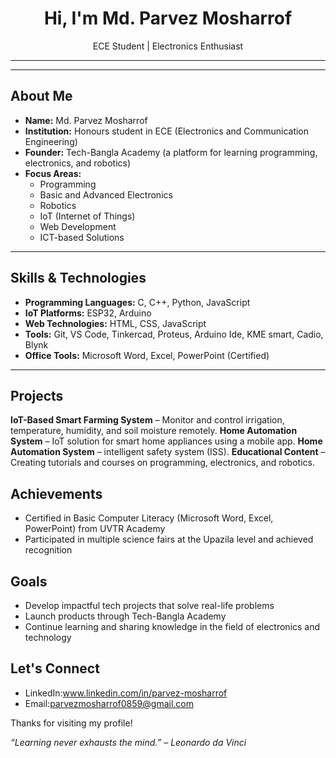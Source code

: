 <h1 align="center">Hi, I'm Md. Parvez Mosharrof</h1>
<p align="center">
  ECE Student | Electronics Enthusiast 
</p>

---


---

## About Me

- **Name:** Md. Parvez Mosharrof
- **Institution:** Honours student in ECE (Electronics and Communication Engineering)
- **Founder:** Tech-Bangla Academy (a platform for learning programming, electronics, and robotics)
- **Focus Areas:**
  - Programming
  - Basic and Advanced Electronics
  - Robotics
  - IoT (Internet of Things)
  - Web Development
  - ICT-based Solutions

---

## Skills & Technologies

- **Programming Languages:** C, C++, Python, JavaScript
- **IoT Platforms:** ESP32, Arduino 
- **Web Technologies:** HTML, CSS, JavaScript
- **Tools:** Git, VS Code, Tinkercad, Proteus, Arduino Ide, KME smart, Cadio, Blynk 
- **Office Tools:** Microsoft Word, Excel, PowerPoint (Certified)

---

## Projects

 **IoT-Based Smart Farming System** – Monitor and control irrigation, temperature, humidity, and soil moisture remotely.
 **Home Automation System** – IoT solution for smart home appliances using a mobile app.
 **Home Automation System** – intelligent safety system (ISS).
 **Educational Content** – Creating tutorials and courses on programming, electronics, and robotics.



## Achievements

- Certified in Basic Computer Literacy (Microsoft Word, Excel, PowerPoint) from UVTR Academy
- Participated in multiple science fairs at the Upazila level and achieved recognition



## Goals

- Develop impactful tech projects that solve real-life problems
- Launch products through Tech-Bangla Academy
- Continue learning and sharing knowledge in the field of electronics and technology


## Let's Connect

- LinkedIn:www.linkedin.com/in/parvez-mosharrof
- Email:parvezmosharrof0859@gmail.com


Thanks for visiting my profile!



*“Learning never exhausts the mind.” – Leonardo da Vinci*
